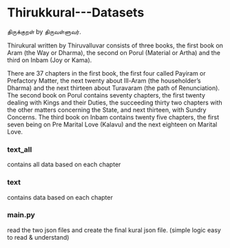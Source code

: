 # Thirukkural---Datasets
திருக்குறள் by திருவள்ளுவர். 

Thirukural written by Thiruvalluvar consists of three books, the first book on Aram (the Way or Dharma), the second on Porul (Material or Artha) and the third on Inbam (Joy or Kama).

There are 37 chapters in the first book, the first four called Payiram or Prefactory Matter, the next twenty about Ill-Aram (the householder’s Dharma) and the next thirteen about Turavaram (the path of Renunciation). The second book on Porul contains seventy chapters, the first twenty dealing with Kings and their Duties, the succeeding thirty two chapters with the other matters concerning the State, and next thirteen, with Sundry Concerns. The third book on Inbam contains twenty five chapters, the first seven being on Pre Marital Love (Kalavu) and the next eighteen on Marital Love.


### text_all
contains all data based on each chapter


### text
contains data based on each chapter


### main.py
read the two json files and create the final kural json file. (simple logic easy to read & understand)

